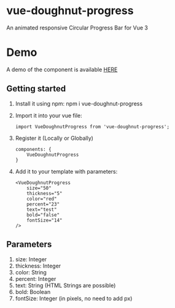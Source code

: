 # vue-doughnut-progress
An animated responsive Circular Progress Bar for Vue 3

# Demo
A demo of the component is available <a href="https://codesandbox.io/s/relaxed-parm-bz06xb?file=/src/App.vue" target="_blank">HERE</a>

## Getting started
1. Install it using npm: npm i vue-doughnut-progress
2. Import it into your vue file:

    ```
    import VueDoughnutProgress from 'vue-doughnut-progress';
    ```
3. Register it (Locally or Globally)

    ```
    components: {
        VueDoughnutProgress
    }
    ```

4. Add it to your template with parameters:
    
    ```
    <VueDoughnutProgress
        size="50"
        thickness="5"
        color="red"
        percent="23"
        text="test"
        bold="false"
        fontSize="14" 
    />
    ```

## Parameters

1. size:            Integer
2. thickness:       Integer
3. color:           String
4. percent:         Integer
5. text:            String (HTML Strings are possible)
6. bold:            Boolean
7. fontSize:        Integer (in pixels, no need to add px)
